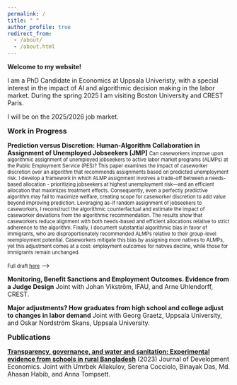 ```yaml
---
permalink: /
title: " "
author_profile: true
redirect_from: 
  - /about/
  - /about.html
---
```


**Welcome to my website!** 

I am a PhD Candidate in Economics at Uppsala Univeristy, with a special interest in the impact of AI and algorithmic decision making in the labor market. During the spring 2025 I am visiting Boston University and CREST Paris.

I will be on the 2025/2026 job market.


<span style="font-size: 1.15em">**Work in Progress**</span>

**Prediction versus Discretion:** 
**Human-Algorithm Collaboration in Assignment of Unemployed Jobseekers [JMP]**
<span style="font-size: 0.8em"> Can caseworkers improve upon algorithmic assignment of unemployed jobseekers to active labor market programs (ALMPs) at the Public Employment Service (PES)? This paper examines the impact of caseworker discretion over an algorithm that recommends assignments based on predicted unemployment risk. I develop a framework in which ALMP assignment involves a trade-off between a needs-based allocation - prioritizing jobseekers at highest unemployment risk—and an efficient allocation that maximizes treatment effects. Consequently, even a perfectly predictive algorithm may fail to maximize welfare, creating scope for caseworker discretion to add value beyond improving prediction. Leveraging as-if random assignment of jobseekers to caseworkers, I reconstruct the algorithmic counterfactual and estimate the impact of caseworker deviations from the algorithmic recommendation. The results show that caseworkers reduce alignment with both needs-based and efficient allocations relative to strict adherence to the algorithm. Finally, I document substantial algorithmic bias in favor of immigrants, who are disproportionately recommended ALMPs relative to their group-level reemployment potential. Caseworkers mitigate this bias by assigning more natives to ALMPs, yet this adjustment comes at a cost: employment outcomes for natives decline, while those for immigrants remain unchanged.</span>

<span style="font-size: 0.8em">  Full draft [here](https://www.dropbox.com/scl/fi/sblby61r07f06vmuu4s15/Lovisa-Rambjer-JMP-2025.pdf?rlkey=qxaqctnhfmjt0t4b9lsed7to8&st=a4w5ts26&dl=0)</span>   -->
 

**Monitoring, Benefit Sanctions and Employment Outcomes. Evidence from a Judge Design** 
Joint with Johan Vikström, IFAU, and Arne Uhlendorff, CREST.  

**Major adjustments? How graduates from high school and college adjust to changes in labor demand** 
Joint with Georg Graetz, Uppsala University, and Oskar Nordström Skans, Uppsala University.  

<span style="font-size: 1.15em">**Publications**</span>

[**Transparency, governance, and water and sanitation: Experimental evidence from schools in rural Bangladesh**](https://www.sciencedirect.com/science/article/pii/S0304387823000378) (2023) Journal of Development Economics. 
Joint with Umrbek Allakulov, Serena Cocciolo, Binayak Das, Md. Ahasan Habib, and Anna Tompsett.


